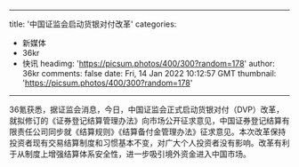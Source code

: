 
---
title: '中国证监会启动货银对付改革'
categories: 
 - 新媒体
 - 36kr
 - 快讯
headimg: 'https://picsum.photos/400/300?random=178'
author: 36kr
comments: false
date: Fri, 14 Jan 2022 10:12:57 GMT
thumbnail: 'https://picsum.photos/400/300?random=178'
---

<div>   
36氪获悉，据证监会消息，今日，中国证监会正式启动货银对付（DVP）改革，就拟修订的《证券登记结算管理办法》向市场公开征求意见，中国证券登记结算有限责任公司同步就《结算规则》《结算备付金管理办法》征求意见。本次改革保持投资者现有交易结算制度和习惯基本不变，对广大个人投资者没有影响。改革有利于从制度上增强结算体系安全性，进一步吸引境外资金进入中国市场。  
</div>
            